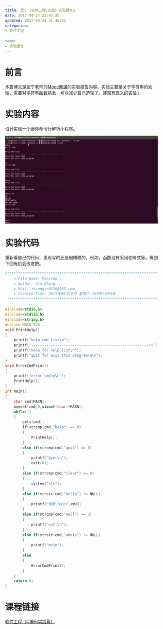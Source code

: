 ```yaml
---
title: 孟宁《软件工程C实战》实验报告2
date: 2017-09-24 21:45:35
updated: 2017-09-24 21:45:35
categories:
- 软件工程

tags:
- 实验报告
---
```

# 前言
本篇博文是孟宁老师的[Mooc网课](https://mooc.study.163.com/course/USTC-1000002006#/info)的实验报告内容。实验主要是关于字符串的处理，需要对字符串函数熟悉，可以减少自己造轮子。<u>非常有意义的实验！</u>

<!--more-->
# 实验内容
设计实现一个迷你命令行解析小程序。

![实验效果](https://raw.githubusercontent.com/zhongqin0820/zhongqin0820.github.io/source-articles/source/images/2017-09-23%2023-47-38%E7%9A%84%E5%B1%8F%E5%B9%95%E6%88%AA%E5%9B%BE.png)

# 实验代码
重新看自己的代码，发现写的还是很糟糕的。例如，函数没有采用驼峰式等。等到下回有机会改进把。
```c
/*************************************************************************
    > File Name: MiniCmd.c
    > Author: Qin Zhong
    > Mail: zhongqin0820@163.com
    > Created Time: 2017年09月16日 星期六 16时01分33秒
 ************************************************************************/

#include<stdio.h>
#include<stdlib.h>
#include<string.h>
#define MAXN 128
void PrintHelp()
{
    printf("help cmd list\n");
    printf("------------------------------------------------------\n");
    printf("help for help list\n");
    printf("quit for exit this program\n\n");
}
void ErrorCmdPrint()
{
    printf("error cmd\n\n");
    PrintHelp();
}
int main()
{
    char cmd[MAXN];
    memset(cmd,0,sizeof(char)*MAXN);
    while(1)
    {
        gets(cmd);
        if(strcmp(cmd,"help") == 0)
        {
            PrintHelp();
        }
        else if(strcmp(cmd,"quit") == 0)
        {
            printf("bye~\n");
            exit(0);
        }
        else if(strcmp(cmd,"clear") == 0)
        {
            system("cls");
        }
        else if(strstr(cmd,"hello") != NULL)
        {
            printf("你好,%s\n",cmd);
        }
        else if(strcmp(cmd,"null") == 0)
        {
            printf("null\n");
        }
        else if(strstr(cmd,"whois") != NULL)
        {
            printf("me\n");
        }
        else
        {
            ErrorCmdPrint();
        }
    }
    return 0;
}
```

# 课程链接
[软件工程（C编码实践篇）](https://mooc.study.163.com/course/USTC-1000002006#/info)
